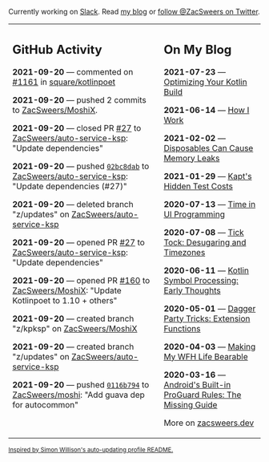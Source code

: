 Currently working on [Slack](https://slack.com/). Read [my blog](https://zacsweers.dev/) or [follow @ZacSweers on Twitter](https://twitter.com/ZacSweers).

<table><tr><td valign="top" width="60%">

## GitHub Activity
<!-- githubActivity starts -->
**2021-09-20** — commented on [#1161](https://github.com/square/kotlinpoet/pull/1161#issuecomment-923218287) in [square/kotlinpoet](https://api.github.com/repos/square/kotlinpoet)

**2021-09-20** — pushed 2 commits to [ZacSweers/MoshiX](https://api.github.com/repos/ZacSweers/MoshiX).

**2021-09-20** — closed PR [#27](https://api.github.com/repos/ZacSweers/auto-service-ksp/pulls/27) to [ZacSweers/auto-service-ksp](https://api.github.com/repos/ZacSweers/auto-service-ksp): "Update dependencies"

**2021-09-20** — pushed [`02bc8dab`](https://github.com/ZacSweers/auto-service-ksp/commit/02bc8dab237e6d5503e11074694841ad0090da44) to [ZacSweers/auto-service-ksp](https://api.github.com/repos/ZacSweers/auto-service-ksp): "Update dependencies (#27)"

**2021-09-20** — deleted branch "z/updates" on [ZacSweers/auto-service-ksp](https://api.github.com/repos/ZacSweers/auto-service-ksp)

**2021-09-20** — opened PR [#27](https://api.github.com/repos/ZacSweers/auto-service-ksp/pulls/27) to [ZacSweers/auto-service-ksp](https://api.github.com/repos/ZacSweers/auto-service-ksp): "Update dependencies"

**2021-09-20** — opened PR [#160](https://api.github.com/repos/ZacSweers/MoshiX/pulls/160) to [ZacSweers/MoshiX](https://api.github.com/repos/ZacSweers/MoshiX): "Update Kotlinpoet to 1.10 + others"

**2021-09-20** — created branch "z/kpksp" on [ZacSweers/MoshiX](https://api.github.com/repos/ZacSweers/MoshiX)

**2021-09-20** — created branch "z/updates" on [ZacSweers/auto-service-ksp](https://api.github.com/repos/ZacSweers/auto-service-ksp)

**2021-09-20** — pushed [`0116b794`](https://github.com/ZacSweers/moshi/commit/0116b794616ebd99353828040f6e75dbf98c26cc) to [ZacSweers/moshi](https://api.github.com/repos/ZacSweers/moshi): "Add guava dep for autocommon"
<!-- githubActivity ends -->
</td><td valign="top" width="40%">

## On My Blog
<!-- blog starts -->
**2021-07-23** — [Optimizing Your Kotlin Build](https://www.zacsweers.dev/optimizing-your-kotlin-build/)

**2021-06-14** — [How I Work](https://www.zacsweers.dev/how-i-work/)

**2021-02-02** — [Disposables Can Cause Memory Leaks](https://www.zacsweers.dev/disposables-can-cause-memory-leaks/)

**2021-01-29** — [Kapt's Hidden Test Costs](https://www.zacsweers.dev/kapts-hidden-test-costs/)

**2020-07-13** — [Time in UI Programming](https://www.zacsweers.dev/time-in-ui/)

**2020-07-08** — [Tick Tock: Desugaring and Timezones](https://www.zacsweers.dev/ticktock-desugaring-timezones/)

**2020-06-11** — [Kotlin Symbol Processing: Early Thoughts](https://www.zacsweers.dev/kotlin-symbol-processor-early-thoughts/)

**2020-05-01** — [Dagger Party Tricks: Extension Functions](https://www.zacsweers.dev/dagger-party-tricks-extension-functions/)

**2020-04-03** — [Making My WFH Life Bearable](https://www.zacsweers.dev/making-wfh-life-bearable/)

**2020-03-16** — [Android's Built-in ProGuard Rules: The Missing Guide](https://www.zacsweers.dev/android-proguard-rules/)
<!-- blog ends -->
More on [zacsweers.dev](https://zacsweers.dev/)
</td></tr></table>

<sub><a href="https://simonwillison.net/2020/Jul/10/self-updating-profile-readme/">Inspired by Simon Willison's auto-updating profile README.</a></sub>
